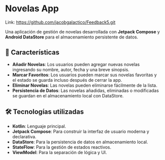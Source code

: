 # Novelas App

Link: https://github.com/jacobgalactico/Feedback5.git

Una aplicación de gestión de novelas desarrollada con **Jetpack Compose** y **Android DataStore** para el almacenamiento persistente de datos.

## 🚀 Características

- **Añadir Novelas**: Los usuarios pueden agregar nuevas novelas ingresando su nombre, autor, fecha y una breve sinopsis.
- **Marcar Favoritos**: Los usuarios pueden marcar sus novelas favoritas y el estado se guarda incluso después de cerrar la app.
- **Eliminar Novelas**: Las novelas pueden eliminarse fácilmente de la lista.
- **Persistencia de Datos**: Las novelas añadidas, eliminadas o modificadas se guardan en el almacenamiento local con DataStore.

## 🛠️ Tecnologías utilizadas

- **Kotlin**: Lenguaje principal.
- **Jetpack Compose**: Para construir la interfaz de usuario moderna y declarativa.
- **DataStore**: Para la persistencia de datos en almacenamiento local.
- **StateFlow**: Para la gestión de estados reactivos.
- **ViewModel**: Para la separación de lógica y UI.


